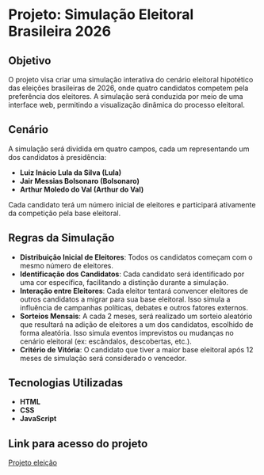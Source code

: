 # Projeto: Simulação Eleitoral Brasileira 2026

## Objetivo
O projeto visa criar uma simulação interativa do cenário eleitoral hipotético das eleições brasileiras de 2026, onde quatro candidatos competem pela preferência dos eleitores. A simulação será conduzida por meio de uma interface web, permitindo a visualização dinâmica do processo eleitoral.

## Cenário
A simulação será dividida em quatro campos, cada um representando um dos candidatos à presidência:

- **Luiz Inácio Lula da Silva (Lula)**
- **Jair Messias Bolsonaro (Bolsonaro)**
- **Arthur Moledo do Val (Arthur do Val)**

Cada candidato terá um número inicial de eleitores e participará ativamente da competição pela base eleitoral.

## Regras da Simulação
- **Distribuição Inicial de Eleitores**: Todos os candidatos começam com o mesmo número de eleitores.
- **Identificação dos Candidatos**: Cada candidato será identificado por uma cor específica, facilitando a distinção durante a simulação.
- **Interação entre Eleitores**: Cada eleitor tentará convencer eleitores de outros candidatos a migrar para sua base eleitoral. Isso simula a influência de campanhas políticas, debates e outros fatores externos.
- **Sorteios Mensais**: A cada 2 meses, será realizado um sorteio aleatório que resultará na adição de eleitores a um dos candidatos, escolhido de forma aleatória. Isso simula eventos imprevistos ou mudanças no cenário eleitoral (ex: escândalos, descobertas, etc.).
- **Critério de Vitória**: O candidato que tiver a maior base eleitoral após 12 meses de simulação será considerado o vencedor.

## Tecnologias Utilizadas
- **HTML**
- **CSS**
- **JavaScript**

## Link para acesso do projeto
[Projeto eleição](https://gustavo-enrick.github.io/proj-eng-software/)
